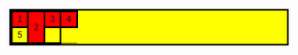 <!DOCTYPE HTML PUBLIC "-//W3C//DTD HTML 4.01//EN">
<HTML>
  <HEAD>
    <TITLE>Table example</TITLE>
    <STYLE type="text/css">
      TABLE  { background: #ff0; border: solid black;
               empty-cells: hide }
      TR.top { background: red }
      TD     { border: solid black }
    </STYLE>
  </HEAD>
  <BODY>
    <TABLE>
      <TR CLASS="top">
        <TD> 1 
        <TD rowspan="2"> 2
        <TD> 3 
        <TD> 4 
      <TR>
        <TD> 5
        <TD>
    </TABLE> 
  </BODY>
</HTML>


